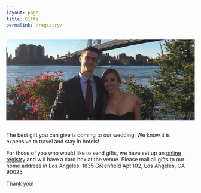 ```yaml
---
layout: page
title: Gifts
permalink: /registry/
---
```


<section>
  <img src="/img/bridge.jpg" align="left" hspace="" />
</section>

&nbsp;

The best gift you can give is coming to our wedding. We know it is expensive to travel and stay in hotels!

For those of you who would like to send gifts, we have set up an [online registry](https://www.myregistry.com/wedding-registry/Tyler-Reny-Becca-Larson-Los-Angeles-CA/1151677) and will have a card box at the venue. Please mail all gifts to our home address in Los Angeles: 1835 Greenfield Apt 102, Los Angeles, CA 90025.  

Thank you!